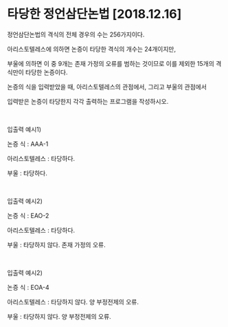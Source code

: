 # 타당한 정언삼단논법 [2018.12.16]

정언삼단논법의 격식의 전체 경우의 수는 256가지이다.

아리스토텔레스에 의하면 논증이 타당한 격식의 개수는 24개이지만, 

부울에 의하면 이 중 9개는 존재 가정의 오류를 범하는 것이므로 이를 제외한 15개의 격식만이 타당한 논증이다.

논증의 식을 입력받았을 때, 아리스토텔레스의 관점에서, 그리고 부울의 관점에서

입력받은 논증이 타당한지 각각 출력하는 프로그램을 작성하시오.

<br>


입출력 예시1)

논증 식 : AAA-1

아리스토텔레스 : 타당하다.

부울 : 타당하다.

<br>

입출력 예시2)

논증 식 : EAO-2

아리스토텔레스 : 타당하다.

부울 : 타당하지 않다. 존재 가정의 오류.

<br>

입출력 예시2)

논증 식 : EOA-4

아리스토텔레스 : 타당하지 않다. 양 부정전제의 오류.

부울 : 타당하지 않다. 양 부정전제의 오류.
